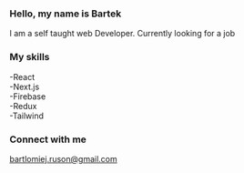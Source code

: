 ### Hello, my name is Bartek
 
 I am a self taught web Developer. Currently looking for a job
 
### My skills
-React <br>
-Next.js <br>
-Firebase <br>
-Redux <br>
-Tailwind <br>
### Connect with me

bartlomiej.ruson@gmail.com

<!--
**BartlomiejRuson/BartlomiejRuson** is a ✨ _special_ ✨ repository because its `README.md` (this file) appears on your GitHub profile.

Here are some ideas to get you started:

- 🔭 I’m currently working on ...
- 🌱 I’m currently learning ...
- 👯 I’m looking to collaborate on ...
- 🤔 I’m looking for help with ...
- 💬 Ask me about ...
- 📫 How to reach me: ...
- 😄 Pronouns: ...
- ⚡ Fun fact: ...
-->
